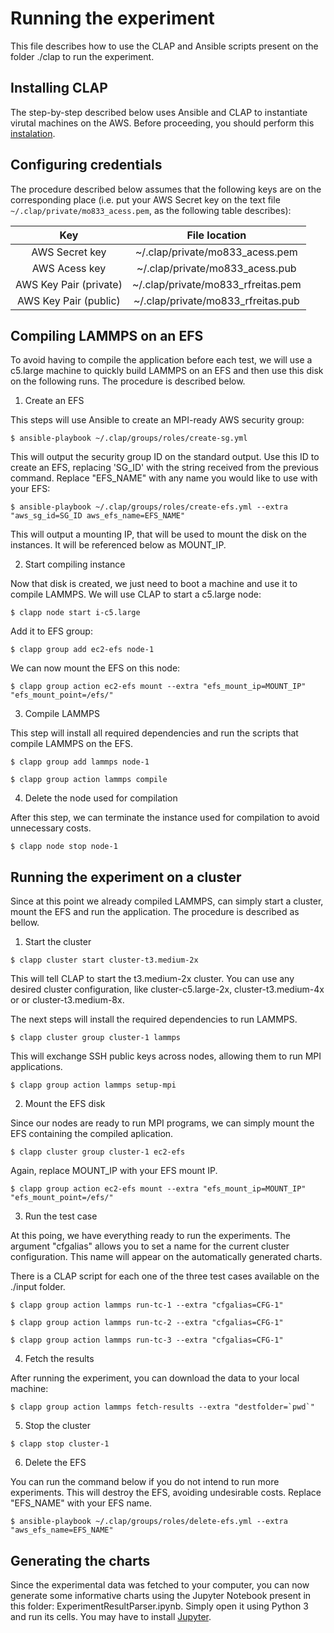 # Running the experiment
This file describes how to use the CLAP and Ansible scripts present on the folder ./clap to run the experiment.

## Installing CLAP
The step-by-step described below uses Ansible and CLAP to instantiate virutal machines on the AWS. Before proceeding, you should perform this [instalation](https://github.com/lmcad-unicamp/CLAP).


## Configuring credentials
The procedure described below assumes that the following keys are on the corresponding place (i.e. put your AWS Secret key on the text file `~/.clap/private/mo833_acess.pem`, as the following table describes):

|           Key          |            File location           |
|:----------------------:|:----------------------------------:|
|     AWS Secret key     |   ~/.clap/private/mo833_acess.pem  |
|      AWS Acess key     |   ~/.clap/private/mo833_acess.pub  |
| AWS Key Pair (private) | ~/.clap/private/mo833_rfreitas.pem |
|  AWS Key Pair (public) | ~/.clap/private/mo833_rfreitas.pub |

## Compiling LAMMPS on an EFS
To avoid having to compile the application before each test, we will use a c5.large machine to quickly build LAMMPS on an EFS and then use this disk on the following runs. The procedure is described below.

1. Create an EFS

This steps will use Ansible to create an MPI-ready AWS security group:

```
$ ansible-playbook ~/.clap/groups/roles/create-sg.yml
```

This will output the security group ID on the standard output. Use this ID to create an EFS, replacing 'SG_ID' with the string received from the previous command. Replace "EFS_NAME" with any name you would like to use with your EFS:

```
$ ansible-playbook ~/.clap/groups/roles/create-efs.yml --extra "aws_sg_id=SG_ID aws_efs_name=EFS_NAME"
```

This will output a mounting IP, that will be used to mount the disk on the instances. It will be referenced below as MOUNT_IP.

2. Start compiling instance

Now that disk is created, we just need to boot a machine and use it to compile LAMMPS. We will use CLAP to start a c5.large node:
```
$ clapp node start i-c5.large
```

Add it to EFS group:

```
$ clapp group add ec2-efs node-1
```

We can now mount the EFS on this node:

```
$ clapp group action ec2-efs mount --extra "efs_mount_ip=MOUNT_IP" "efs_mount_point=/efs/"
```


3. Compile LAMMPS

This step will install all required dependencies and run the scripts that compile LAMMPS on the EFS.

```
$ clapp group add lammps node-1
```
```
$ clapp group action lammps compile
```


4. Delete the node used for compilation

After this step, we can terminate the instance used for compilation to avoid unnecessary costs.

```
$ clapp node stop node-1
```

## Running the experiment on a cluster

Since at this point we already compiled LAMMPS, can simply start a cluster, mount the EFS and run the application. The procedure is described as bellow.

1. Start the cluster

```
$ clapp cluster start cluster-t3.medium-2x
```

This will tell CLAP to start the t3.medium-2x cluster. You can use any desired cluster configuration, like cluster-c5.large-2x, cluster-t3.medium-4x or or cluster-t3.medium-8x.


The next steps will install the required dependencies to run LAMMPS. 
```
$ clapp cluster group cluster-1 lammps
```

This will exchange SSH public keys across nodes, allowing them to run MPI applications.

```
$ clapp group action lammps setup-mpi
```


2. Mount the EFS disk

Since our nodes are ready to run MPI programs, we can simply mount the EFS containing the compiled aplication.

```
$ clapp cluster group cluster-1 ec2-efs
```

Again, replace MOUNT_IP with your EFS mount IP.

```
$ clapp group action ec2-efs mount --extra "efs_mount_ip=MOUNT_IP" "efs_mount_point=/efs/"
```

3. Run the test case

At this poing, we have everything ready to run the experiments. The argument "cfgalias" allows you to set a name for the current cluster configuration. This name will appear on the automatically generated charts.

There is a CLAP script for each one of the three test cases available on the ./input folder.

```
$ clapp group action lammps run-tc-1 --extra "cfgalias=CFG-1"
```

```
$ clapp group action lammps run-tc-2 --extra "cfgalias=CFG-1"
```

```
$ clapp group action lammps run-tc-3 --extra "cfgalias=CFG-1"
```

4. Fetch the results

After running the experiment, you can download the data to your local machine:

```
$ clapp group action lammps fetch-results --extra "destfolder=`pwd`"
```

5. Stop the cluster

```
$ clapp stop cluster-1
```

6. Delete the EFS

You can run the command below if you do not intend to run more experiments. This will destroy the EFS, avoiding undesirable costs. Replace "EFS_NAME" with your EFS name.

```
$ ansible-playbook ~/.clap/groups/roles/delete-efs.yml --extra "aws_efs_name=EFS_NAME"
```

## Generating the charts

Since the experimental data was fetched to your computer, you can now generate some informative charts using the Jupyter Notebook present in this folder: ExperimentResultParser.ipynb. Simply open it using Python 3 and run its cells. You may have to install [Jupyter](https://jupyter.org/install).

